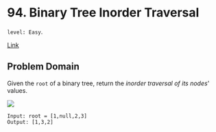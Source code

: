 # 94. Binary Tree Inorder Traversal

`level: Easy`.

[Link](https://leetcode.com/problems/binary-tree-inorder-traversal/)

## Problem Domain

Given the `root` of a binary tree, return the _inorder traversal of its nodes_' values.

![](https://assets.leetcode.com/uploads/2020/09/15/inorder_1.jpg)

```
Input: root = [1,null,2,3]
Output: [1,3,2]
```
